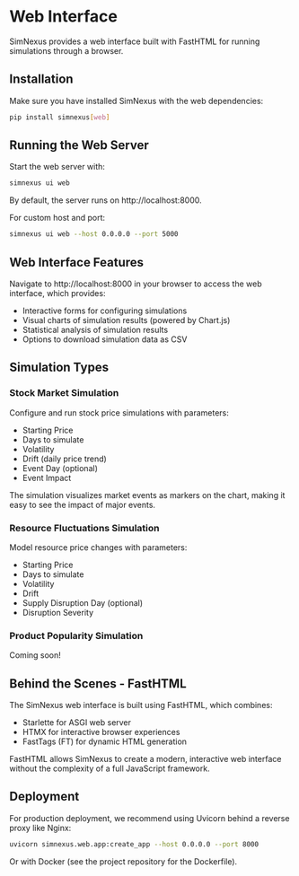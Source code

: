 # Web Interface

SimNexus provides a web interface built with FastHTML for running simulations through a browser.

## Installation

Make sure you have installed SimNexus with the web dependencies:

```bash
pip install simnexus[web]
```

## Running the Web Server

Start the web server with:

```bash
simnexus ui web
```

By default, the server runs on http://localhost:8000.

For custom host and port:

```bash
simnexus ui web --host 0.0.0.0 --port 5000
```

## Web Interface Features

Navigate to http://localhost:8000 in your browser to access the web interface, which provides:

- Interactive forms for configuring simulations
- Visual charts of simulation results (powered by Chart.js)
- Statistical analysis of simulation results
- Options to download simulation data as CSV

## Simulation Types

### Stock Market Simulation 

Configure and run stock price simulations with parameters:

- Starting Price
- Days to simulate
- Volatility
- Drift (daily price trend)
- Event Day (optional)
- Event Impact

The simulation visualizes market events as markers on the chart, making it easy to see the impact of major events.

### Resource Fluctuations Simulation

Model resource price changes with parameters:

- Starting Price
- Days to simulate
- Volatility
- Drift
- Supply Disruption Day (optional)
- Disruption Severity

### Product Popularity Simulation

Coming soon!

## Behind the Scenes - FastHTML

The SimNexus web interface is built using FastHTML, which combines:

- Starlette for ASGI web server
- HTMX for interactive browser experiences
- FastTags (FT) for dynamic HTML generation

FastHTML allows SimNexus to create a modern, interactive web interface without the complexity of a full JavaScript framework.

## Deployment

For production deployment, we recommend using Uvicorn behind a reverse proxy like Nginx:

```bash
uvicorn simnexus.web.app:create_app --host 0.0.0.0 --port 8000
```

Or with Docker (see the project repository for the Dockerfile).